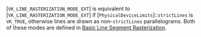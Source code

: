 [`VK_LINE_RASTERIZATION_MODE_EXT`] is equivalent to
[`VK_LINE_RASTERIZATION_MODE_EXT`] if
[`PhysicalDeviceLimits`]::`strictLines` is `VK_TRUE`,
otherwise lines are drawn as non-`strictLines` parallelograms.
Both of these modes are defined in [Basic Line
Segment Rasterization](https://www.khronos.org/registry/vulkan/specs/1.3-extensions/html/vkspec.html#primsrast-lines-basic).